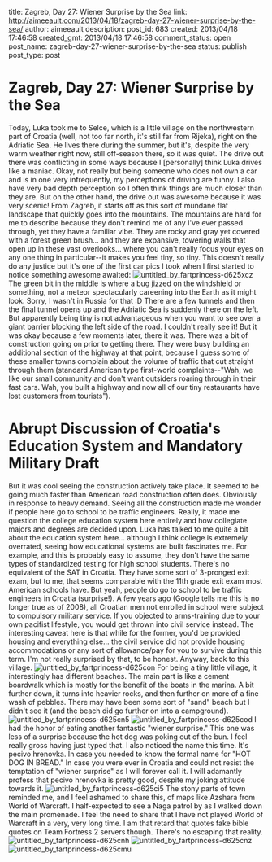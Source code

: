 title: Zagreb, Day 27: Wiener Surprise by the Sea
link: http://aimeeault.com/2013/04/18/zagreb-day-27-wiener-surprise-by-the-sea/
author: aimeeault
description: 
post_id: 683
created: 2013/04/18 17:46:58
created_gmt: 2013/04/18 17:46:58
comment_status: open
post_name: zagreb-day-27-wiener-surprise-by-the-sea
status: publish
post_type: post

# Zagreb, Day 27: Wiener Surprise by the Sea

Today, Luka took me to Selce, which is a little village on the northwestern part of Croatia (well, not too far north, it's still far from Rijeka), right on the Adriatic Sea. He lives there during the summer, but it's, despite the very warm weather right now, still off-season there, so it was quiet.  The drive out there was conflicting in some ways because I [personally] think Luka drives like a maniac. Okay, not really but being someone who does not own a car and is in one very infrequently, my perceptions of driving are funny. I also have very bad depth perception so I often think things are much closer than they are. But on the other hand, the drive out was awesome because it was very scenic! From Zagreb, it starts off as this sort of mundane flat landscape that quickly goes into the mountains. The mountains are hard for me to describe because they don't remind me of any I've ever passed through, yet they have a familiar vibe. They are rocky and gray yet covered with a forest green brush... and they are expansive, towering walls that open up in these vast overlooks... where you can't really focus your eyes on any one thing in particular--it makes you feel tiny, so tiny. This doesn't really do any justice but it's one of the first car pics I took when I first started to notice something awesome awaited: ![untitled_by_fartprincess-d625xcz](https://s3.amazonaws.com/aimeeault.com/untitled_by_fartprincess-d625xcz.jpg) The green bit in the middle is where a bug jizzed on the windshield or something, not a meteor spectacularly careening into the Earth as it might look. Sorry, I wasn't in Russia for that :D There are a few tunnels and then the final tunnel opens up and the Adriatic Sea is suddenly there on the left. But apparently being tiny is not advantageous when you want to see over a giant barrier blocking the left side of the road. I couldn't really see it! But it was okay because a few moments later, there it was. There was a bit of construction going on prior to getting there. They were busy building an additional section of the highway at that point, because I guess some of these smaller towns complain about the volume of traffic that cut straight through them (standard American type first-world complaints--"Wah, we like our small community and don't want outsiders roaring through in their fast cars. Wah, you built a highway and now all of our tiny restaurants have lost customers from tourists"). 

# Abrupt Discussion of Croatia's Education System and Mandatory Military Draft

But it was cool seeing the construction actively take place. It seemed to be going much faster than American road construction often does. Obviously in response to heavy demand. Seeing all the construction made me wonder if people here go to school to be traffic engineers. Really, it made me question the college education system here entirely and how collegiate majors and degrees are decided upon. Luka has talked to me quite a bit about the education system here... although I think college is extremely overrated, seeing how educational systems are built fascinates me. For example, and this is probably easy to assume, they don't have the same types of standardized testing for high school students. There's no equivalent of the SAT in Croatia. They have some sort of 3-pronged exit exam, but to me, that seems comparable with the 11th grade exit exam most American schools have. But yeah, people do go to school to be traffic engineers in Croatia (surprise!). A few years ago (Google tells me this is no longer true as of 2008), all Croatian men not enrolled in school were subject to compulsory military service. If you objected to arms-training due to your own pacifist lifestyle, you would get thrown into civil service instead. The interesting caveat here is that while for the former, you'd be provided housing and everything else... the civil service did not provide housing accommodations or any sort of allowance/pay for you to survive during this term. I'm not really surprised by that, to be honest. Anyway, back to this village. ![untitled_by_fartprincess-d625con](https://s3.amazonaws.com/aimeeault.com/untitled_by_fartprincess-d625con.jpg) For being a tiny little village, it interestingly has different beaches. The main part is like a cement boardwalk which is mostly for the benefit of the boats in the marina. A bit further down, it turns into heavier rocks, and then further on more of a fine wash of pebbles. There may have been some sort of "sand" beach but I didn't see it (and the beach did go further on into a campground). ![untitled_by_fartprincess-d625cn5](https://s3.amazonaws.com/aimeeault.com/untitled_by_fartprincess-d625cn5.jpg) ![untitled_by_fartprincess-d625cod](https://s3.amazonaws.com/aimeeault.com/untitled_by_fartprincess-d625cod.jpg) I had the honor of eating another fantastic "wiener surprise." This one was less of a surprise because the hot dog was poking out of the bun. I feel really gross having just typed that. I also noticed the name this time. It's pecivo hrenovka. In case you needed to know the formal name for "HOT DOG IN BREAD." In case you were ever in Croatia and could not resist the temptation of "wiener surprise" as I will forever call it. I will adamantly profess that pecivo hrenovka is pretty good, despite my joking attitude towards it. ![untitled_by_fartprincess-d625ci5](https://s3.amazonaws.com/aimeeault.com/untitled_by_fartprincess-d625ci5.jpg) The stony parts of town reminded me, and I feel ashamed to share this, of maps like Azshara from World of Warcraft. I half-expected to see a Naga patrol by as I walked down the main promenade. I feel the need to share that I have not played World of Warcraft in a very, very long time. I am that retard that quotes fake bible quotes on Team Fortress 2 servers though. There's no escaping that reality. ![untitled_by_fartprincess-d625cnh](https://s3.amazonaws.com/aimeeault.com/untitled_by_fartprincess-d625cnh.jpg) ![untitled_by_fartprincess-d625cnz](https://s3.amazonaws.com/aimeeault.com/untitled_by_fartprincess-d625cnz.jpg) ![untitled_by_fartprincess-d625cmu](https://s3.amazonaws.com/aimeeault.com/untitled_by_fartprincess-d625cmu.jpg)